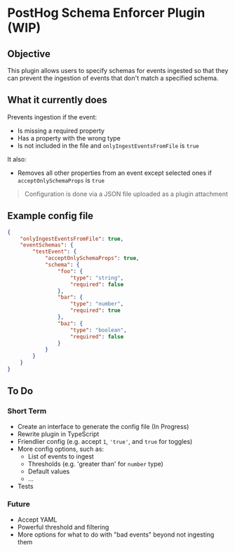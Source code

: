 # PostHog Schema Enforcer Plugin (WIP)

## Objective

This plugin allows users to specify schemas for events ingested so that they can prevent the ingestion of events that don't match a specified schema.

## What it currently does

Prevents ingestion if the event:

- Is missing a required property
- Has a property with the wrong type
- Is not included in the file and `onlyIngestEventsFromFile` is `true`

It also:

- Removes all other properties from an event except selected ones if `acceptOnlySchemaProps` is `true`

> Configuration is done via a JSON file uploaded as a plugin attachment

## Example config file

```json
{
    "onlyIngestEventsFromFile": true,
    "eventSchemas": {
        "testEvent": {
            "acceptOnlySchemaProps": true,
            "schema": {
                "foo": {
                    "type": "string",
                    "required": false
                },
                "bar": {
                    "type": "number",
                    "required": true
                },
                "baz": {
                    "type": "boolean",
                    "required": false
                }
            } 
        }
    }
}
```

## To Do 

### Short Term

- Create an interface to generate the config file (In Progress)
- Rewrite plugin in TypeScript
- Friendlier config (e.g. accept `1`, `'true'`, and `true` for toggles)
- More config options, such as:
    - List of events to ingest
    - Thresholds (e.g. 'greater than' for `number` type)
    - Default values
    - ...
- Tests

### Future

- Accept YAML
- Powerful threshold and filtering
- More options for what to do with "bad events" beyond not ingesting them
